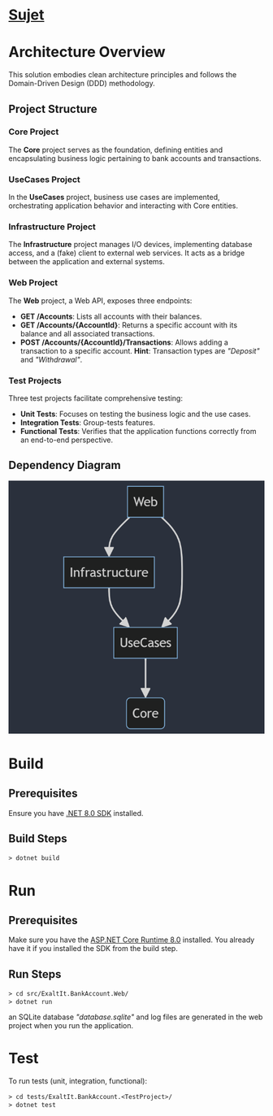 # [Sujet](Sujet.md)

# Architecture Overview

This solution embodies clean architecture principles and follows the Domain-Driven Design (DDD) methodology.

## Project Structure

### Core Project

The **Core** project serves as the foundation, defining entities and encapsulating business logic pertaining to bank accounts and transactions.

### UseCases Project

In the **UseCases** project, business use cases are implemented, orchestrating application behavior and interacting with Core entities.

### Infrastructure Project

The **Infrastructure** project manages I/O devices, implementing database access, and a (fake) client to external web services. It acts as a bridge between the application and external systems.

### Web Project

The **Web** project, a Web API, exposes three endpoints:

- **GET /Accounts**: Lists all accounts with their balances.
- **GET /Accounts/{AccountId}**: Returns a specific account with its balance and all associated transactions.
- **POST /Accounts/{AccountId}/Transactions**: Allows adding a transaction to a specific account.
  **Hint**: Transaction types are _"Deposit"_ and _"Withdrawal"_.

### Test Projects

Three test projects facilitate comprehensive testing:

- **Unit Tests**: Focuses on testing the business logic and the use cases.
- **Integration Tests**: Group-tests features.
- **Functional Tests**: Verifies that the application functions correctly from an end-to-end perspective.

## Dependency Diagram

![Architecture](assets/architecture.png)

# Build

## Prerequisites

Ensure you have [.NET 8.0 SDK](https://dotnet.microsoft.com/en-us/download/dotnet/8.0) installed.

## Build Steps

```shell
> dotnet build
```

# Run

## Prerequisites

Make sure you have the [ASP.NET Core Runtime 8.0](https://dotnet.microsoft.com/en-us/download/dotnet/8.0) installed. You already have it if you installed the SDK from the build step.

## Run Steps

```shell
> cd src/ExaltIt.BankAccount.Web/
> dotnet run
```

an SQLite database _"database.sqlite"_ and log files are generated in the web project when you run the application.

# Test

To run tests (unit, integration, functional):

```shell
> cd tests/ExaltIt.BankAccount.<TestProject>/
> dotnet test
```
